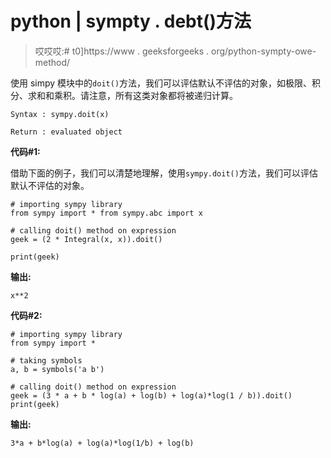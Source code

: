 # python | sympty . debt()方法

> 哎哎哎:# t0]https://www . geeksforgeeks . org/python-sympty-owe-method/

使用 simpy 模块中的`doit()`方法，我们可以评估默认不评估的对象，如极限、积分、求和和乘积。请注意，所有这类对象都将被递归计算。

```
Syntax : sympy.doit(x)

Return : evaluated object 
```

**代码#1:**

借助下面的例子，我们可以清楚地理解，使用`sympy.doit()`方法，我们可以评估默认不评估的对象。

```
# importing sympy library
from sympy import * from sympy.abc import x

# calling doit() method on expression
geek = (2 * Integral(x, x)).doit()

print(geek)
```

**输出:**

```
x**2
```

**代码#2:**

```
# importing sympy library
from sympy import *

# taking symbols
a, b = symbols('a b')

# calling doit() method on expression
geek = (3 * a + b * log(a) + log(b) + log(a)*log(1 / b)).doit()
print(geek)
```

**输出:**

```
3*a + b*log(a) + log(a)*log(1/b) + log(b)
```